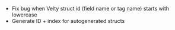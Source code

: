 * Fix bug when Velty struct id (field name or tag name) starts with lowercase
* Generate ID + index for autogenerated structs